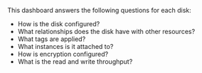 This dashboard answers the following questions for each disk:

- How is the disk configured?
- What relationships does the disk have with other resources?
- What tags are applied?
- What instances is it attached to?
- How is encryption configured?
- What is the read and write throughput?

